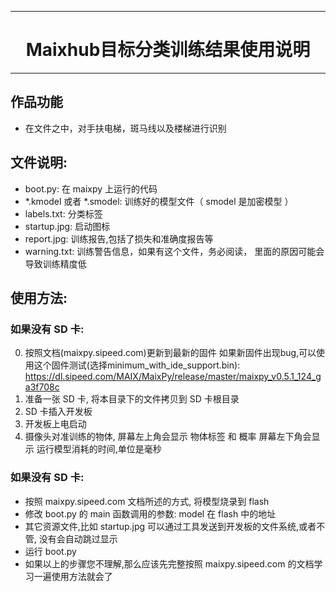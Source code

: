 
----------------
# <center>Maixhub目标分类训练结果使用说明
----------------

## 作品功能
* 在文件之中，对手扶电梯，斑马线以及楼梯进行识别


## 文件说明:

* boot.py: 在 maixpy 上运行的代码
* *.kmodel 或者 *.smodel: 训练好的模型文件（ smodel 是加密模型 ）
* labels.txt: 分类标签
* startup.jpg: 启动图标
* report.jpg: 训练报告,包括了损失和准确度报告等
* warning.txt: 训练警告信息，如果有这个文件，务必阅读， 里面的原因可能会导致训练精度低

## 使用方法:
  
### 如果没有 SD 卡:
0. 按照文档(maixpy.sipeed.com)更新到最新的固件
   如果新固件出现bug,可以使用这个固件测试(选择minimum_with_ide_support.bin): 
   https://dl.sipeed.com/MAIX/MaixPy/release/master/maixpy_v0.5.1_124_ga3f708c
1. 准备一张 SD 卡, 将本目录下的文件拷贝到 SD 卡根目录
2. SD 卡插入开发板
3. 开发板上电启动
4. 摄像头对准训练的物体,
       屏幕左上角会显示 物体标签 和 概率
       屏幕左下角会显示 运行模型消耗的时间,单位是毫秒

### 如果没有 SD 卡:

* 按照 maixpy.sipeed.com 文档所述的方式, 将模型烧录到 flash
* 修改 boot.py 的 main 函数调用的参数: model 在 flash 中的地址
* 其它资源文件,比如 startup.jpg 可以通过工具发送到开发板的文件系统,或者不管, 没有会自动跳过显示
* 运行 boot.py
* 如果以上的步骤您不理解,那么应该先完整按照 maixpy.sipeed.com 的文档学习一遍使用方法就会了







